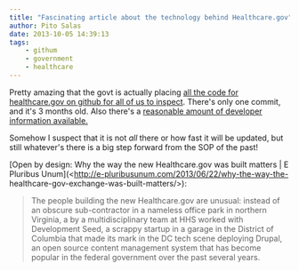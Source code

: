```yaml
---
title: "Fascinating article about the technology behind Healthcare.gov"
author: Pito Salas
date: 2013-10-05 14:39:13
tags:
    - githum
    - government
    - healthcare
---
```



Pretty amazing that the govt is actually placing [all the code for
healthcare.gov on github for all of us to
inspect](<https://github.com/CMSgov/healthcare.gov>). There's only one commit,
and it's 3 months old. Also there's a [reasonable amount of developer
information available. ](<https://www.healthcare.gov/developers/>)

[](<https://www.healthcare.gov/developers/>)Somehow I suspect that it is not
*all* there or how fast it will be updated, but still whatever's there is a
big step forward from the SOP of the past!

[Open by design: Why the way the new Healthcare.gov was built matters | E
Pluribus Unum](<http://e-pluribusunum.com/2013/06/22/why-the-way-the-
healthcare-gov-exchange-was-built-matters/>):

> The people building the new Healthcare.gov are unusual: instead of an
> obscure sub-contractor in a nameless office park in northern Virginia, a by
> a multidisciplinary team at HHS worked with Development Seed, a scrappy
> startup in a garage in the District of Columbia that made its mark in the DC
> tech scene deploying Drupal, an open source content management system that
> has become popular in the federal government over the past several years.




